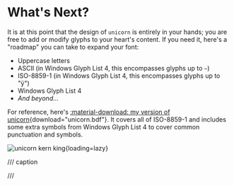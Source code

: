 # What's Next?

It is at this point that the design of `unicorn` is entirely in your hands; you
are free to add or modify glyphs to your heart's content. If you need it, here's
a "roadmap" you can take to expand your font:

- Uppercase letters
- ASCII (in Windows Glyph List 4, this encompasses glyphs up to `~`)
- ISO-8859-1 (in Windows Glyph List 4, this encompasses glyphs up to "ÿ")
- Windows Glyph List 4
- *And beyond...*

For reference, here's
[:material-download: my version of unicorn](../assets/unicorn.bdf){download="unicorn.bdf"}.
It covers all of ISO-8859-1 and includes some extra symbols from Windows Glyph
List 4 to cover common punctuation and symbols.

![unicorn kern king](assets/unicorn-kernking.png){loading=lazy}

/// caption

///
